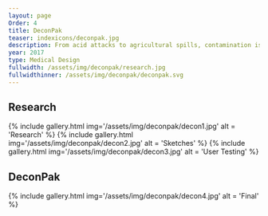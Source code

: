 ```yaml
---
layout: page
Order: 4
title: DeconPak
teaser: indexicons/deconpak.jpg
description: From acid attacks to agricultural spills, contamination is a major issue that is often overlooked. This design seeks to develop a more inclusive system of decontamination procedures that will take less time to carry out and ultimately save lives.
year: 2017
type: Medical Design
fullwidth: /assets/img/deconpak/research.jpg
fullwidthinner: /assets/img/deconpak/deconpak.svg
---
```

## Research
{% include gallery.html img='/assets/img/deconpak/decon1.jpg' alt = 'Research' %}
{% include gallery.html  img='/assets/img/deconpak/decon2.jpg' alt = 'Sketches' %}
{% include gallery.html img='/assets/img/deconpak/decon3.jpg' alt = 'User Testing' %}
## DeconPak
{% include gallery.html img='/assets/img/deconpak/decon4.jpg' alt = 'Final' %}